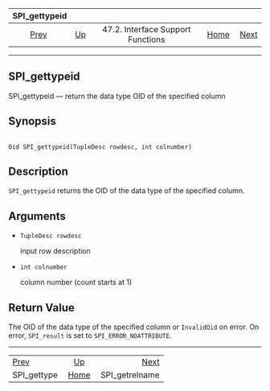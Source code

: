 <!--?xml version="1.0" encoding="UTF-8" standalone="no"?-->

|                SPI\_gettypeid               |                                                                      |                                   |                                                       |                                                   |
| :-----------------------------------------: | :------------------------------------------------------------------- | :-------------------------------: | ----------------------------------------------------: | ------------------------------------------------: |
| [Prev](spi-spi-gettype.html "SPI_gettype")  | [Up](spi-interface-support.html "47.2. Interface Support Functions") | 47.2. Interface Support Functions | [Home](index.html "PostgreSQL 17devel Documentation") |  [Next](spi-spi-getrelname.html "SPI_getrelname") |

***

## SPI\_gettypeid

SPI\_gettypeid — return the data type OID of the specified column

## Synopsis

```

Oid SPI_gettypeid(TupleDesc rowdesc, int colnumber)
```

## Description

`SPI_gettypeid` returns the OID of the data type of the specified column.

## Arguments

* `TupleDesc rowdesc`

    input row description

* `int colnumber`

    column number (count starts at 1)

## Return Value

The OID of the data type of the specified column or `InvalidOid` on error. On error, `SPI_result` is set to `SPI_ERROR_NOATTRIBUTE`.

***

|                                             |                                                                      |                                                   |
| :------------------------------------------ | :------------------------------------------------------------------: | ------------------------------------------------: |
| [Prev](spi-spi-gettype.html "SPI_gettype")  | [Up](spi-interface-support.html "47.2. Interface Support Functions") |  [Next](spi-spi-getrelname.html "SPI_getrelname") |
| SPI\_gettype                                |         [Home](index.html "PostgreSQL 17devel Documentation")        |                                   SPI\_getrelname |
